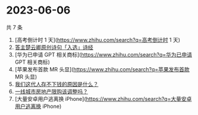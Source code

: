 # 2023-06-06

共 7 条

<!-- BEGIN -->
<!-- 最后更新时间 Tue Jun 06 2023 19:02:09 GMT+0800 (China Standard Time) -->

1. [高考倒计时 1 天](https://www.zhihu.com/search?q=高考倒计时 1 天)
1. [答主楚云卿原创诗句「入选」诗经](https://www.zhihu.com/search?q=答主楚云卿原创诗句「入选」诗经)
1. [华为已申请 GPT 相关商标](https://www.zhihu.com/search?q=华为已申请 GPT
   相关商标)
1. [苹果发布首款 MR 头显](https://www.zhihu.com/search?q=苹果发布首款 MR 头显)
1. [我们这代人存不下钱的原因是什么？](https://www.zhihu.com/search?q=我们这代人存不下钱的原因是什么？)
1. [一线城市房地产限购该调整吗？](https://www.zhihu.com/search?q=一线城市房地产限购该调整吗？)
1. [大量安卓用户逃离换 iPhone](https://www.zhihu.com/search?q=大量安卓用户逃离换
   iPhone)

<!-- END -->
